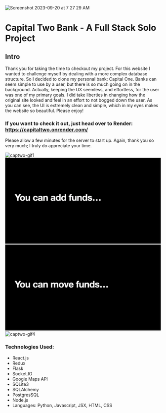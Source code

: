 <img width="1478" alt="Screenshot 2023-09-20 at 7 27 29 AM" src="https://github.com/juvie3/Carebnb2/assets/130189763/b2458355-a774-493b-8478-5dd67d19f320">



<!--!!START SILENT -->
# Capital Two Bank - A Full Stack Solo Project
<!--!!END -->
<!--!!ADD -->
<!-- # `<name of application here>` -->
<!--!!END_ADD -->
## Intro

Thank you for taking the time to checkout my project. For this website I wanted to challenge myself by dealing with a more complex database structure. So I decided to clone my personal bank: Capital One. Banks can seem simple to use by a user, but there is so much going on in the background. Actually, keeping the UX seemless, and effortless, for the user was one of my primary goals. I did take liberties in changing how the original site looked and feel in an effort to not bogged down the user. As you can see, the UI is extremely clean and simple, which in my eyes makes the website so beautiful. Please enjoy!

### If you want to check it out, just head over to Render: https://capitaltwo.onrender.com/

Please allow a few minutes for the server to start up. Again, thank you so very much; I truly do appreciate your time.

![captwo-gif1](images/capcreate.gif)
![captwo-gif2](images/capfunds.gif)
![captwo-gif3](images/capmove.gif)
![captwo-gif4](images/captransfers.gif)

### Technologies Used:
- React.js
- Redux
- Flask
- Socket.IO
- Google Maps API
- SQLite3
- SQLAlchemy
- PostgresSQL
- Node.js
- Languages: Python, Javascript, JSX, HTML, CSS
